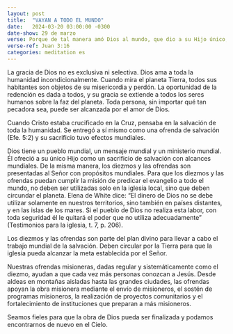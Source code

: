 ```yaml
---
layout: post
title:  "VAYAN A TODO EL MUNDO"
date:   2024-03-20 03:00:00 -0300
date-show: 29 de marzo
verse: Porque de tal manera amó Dios al mundo, que dio a su Hijo único, para que todo el que crea en él no perezca, sino que tenga vida eterna.
verse-ref: Juan 3:16
categories: meditation es
---
```


La gracia de Dios no es exclusiva ni selectiva. Dios ama a toda la humanidad incondicionalmente. Cuando mira el planeta Tierra, todos sus habitantes son objetos de su misericordia y perdón. La oportunidad de la redención es dada a todos, y su gracia se extiende a todos los seres humanos sobre la faz del planeta. Toda persona, sin importar qué tan pecadora sea, puede ser alcanzada por el amor de Dios.

Cuando Cristo estaba crucificado en la Cruz, pensaba en la salvación de toda la humanidad. Se entregó a sí mismo como una ofrenda de salvación (Efe. 5:2) y su sacrificio tuvo efectos mundiales.

Dios tiene un pueblo mundial, un mensaje mundial y un ministerio mundial. Él ofreció a su único Hijo como un sacrificio de salvación con alcances mundiales. De la misma manera, los diezmos y las ofrendas son presentadas al Señor con propósitos mundiales. Para que los diezmos y las ofrendas puedan cumplir la misión de predicar el evangelio a todo el mundo, no deben ser utilizadas solo en la iglesia local, sino que deben circundar el planeta. Elena de White dice: “El dinero de Dios no se debe utilizar solamente en nuestros territorios, sino también en países distantes, y en las islas de los mares. Si el pueblo de Dios no realiza esta labor, con toda seguridad él le quitará el poder que no utiliza adecuadamente” (Testimonios para la iglesia, t. 7, p. 206).

Los diezmos y las ofrendas son parte del plan divino para llevar a cabo el trabajo mundial de la salvación. Deben circular por la Tierra para que la iglesia pueda alcanzar la meta establecida por el Señor.

Nuestras ofrendas misioneras, dadas regular y sistemáticamente como el diezmo, ayudan a que cada vez más personas conozcan a Jesús. Desde aldeas en montañas aisladas hasta las grandes ciudades, las ofrendas apoyan la obra misionera mediante el envío de misioneros, el sostén de programas misioneros, la realización de proyectos comunitarios y el fortalecimiento de instituciones que preparan a más misioneros.

Seamos fieles para que la obra de Dios pueda ser finalizada y podamos encontrarnos de nuevo en el Cielo.
